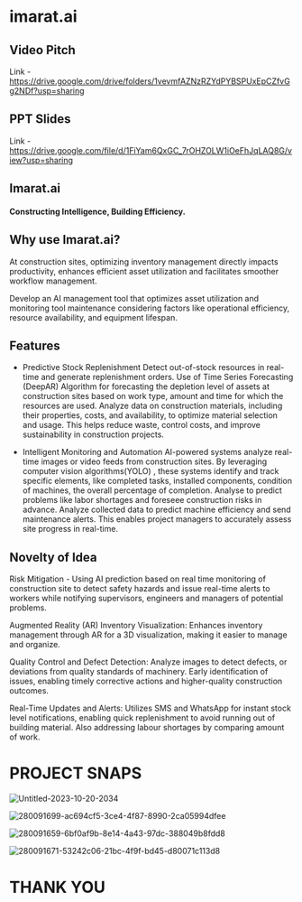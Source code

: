 # imarat.ai

## Video Pitch
Link - https://drive.google.com/drive/folders/1vevmfAZNzRZYdPYBSPUxEpCZfvGg2NDf?usp=sharing

## PPT Slides
Link - https://drive.google.com/file/d/1FiYam6QxGC_7rOHZOLW1iOeFhJqLAQ8G/view?usp=sharing


## Imarat.ai
#### Constructing Intelligence, Building Efficiency.

## Why use Imarat.ai?
At construction sites, optimizing inventory management directly impacts productivity, enhances efficient asset utilization and facilitates smoother workflow management.

 Develop an AI management tool that optimizes asset utilization and monitoring tool maintenance considering factors like operational efficiency, resource availability, and equipment lifespan.

## Features
* Predictive Stock Replenishment
Detect out-of-stock resources in real-time and generate replenishment orders.
Use of Time Series Forecasting (DeepAR) Algorithm for forecasting the depletion level of assets at construction sites based on work type, amount and time for which the resources are used.
Analyze data on construction materials, including their properties, costs, and availability, to optimize material selection and usage. This helps reduce waste, control costs, and improve sustainability in construction projects.

* Intelligent Monitoring and Automation
AI-powered systems analyze real-time images or video feeds from construction sites. By leveraging computer vision algorithms(YOLO) , these systems identify and track specific elements, like completed tasks, installed components, condition of machines, the overall percentage of completion. 
Analyse to predict problems like labor shortages and foreseee construction risks in advance.
Analyze collected data to predict machine efficiency and send maintenance alerts.
This enables project managers to accurately assess site progress in real-time.


## Novelty of Idea

Risk Mitigation - Using AI prediction based on real time monitoring of construction site to detect safety hazards and issue real-time alerts to workers while notifying supervisors, engineers and managers of potential problems.

Augmented Reality (AR) Inventory Visualization: Enhances inventory management through AR for a 3D visualization, making it easier to manage and organize.

Quality Control and Defect Detection: Analyze images to detect defects,  or deviations from quality standards of machinery. Early identification of issues, enabling timely corrective actions and higher-quality construction outcomes.

Real-Time Updates and Alerts: Utilizes SMS and WhatsApp for instant stock level notifications, enabling quick replenishment to avoid running out of building material. Also addressing labour shortages by comparing amount of work.



# PROJECT SNAPS
![Untitled-2023-10-20-2034](https://github.com/Harshit-Raj-14/Resume-Ready/assets/98808802/44a5bf76-5a48-489a-a504-1c99e4ef8f64)

![280091699-ac694cf5-3ce4-4f87-8990-2ca05994dfee](https://github.com/Harshit-Raj-14/Resume-Ready/assets/98808802/ff280f38-2be6-409d-871f-f05872f0c40e)

![280091659-6bf0af9b-8e14-4a43-97dc-388049b8fdd8](https://github.com/Harshit-Raj-14/Resume-Ready/assets/98808802/8d58e35e-3d71-4605-9e53-f2dbdbbef4f0)

![280091671-53242c06-21bc-4f9f-bd45-d80071c113d8](https://github.com/Harshit-Raj-14/Resume-Ready/assets/98808802/4c142e1e-e9ac-46a2-8c0c-1d6fdfede020)

# THANK YOU
